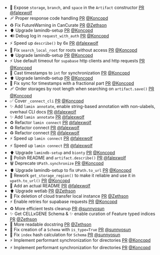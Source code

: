 - 🚸 Expose `storage`, `branch`, and `space` in the `Artifact` constructor [PR](https://github.com/laminlabs/lamindb/pull/2960) [@falexwolf](https://github.com/falexwolf)
- 🩹 Proper response code handling [PR](https://github.com/laminlabs/lamindb-setup/pull/1103) [@Koncopd](https://github.com/Koncopd)
- ♻️ Fix FutureWarning in CanCurate [PR](https://github.com/laminlabs/lamindb/pull/2950) [@Zethson](https://github.com/Zethson)
- ⬆️ Upgrade lamindb-setup [PR](https://github.com/laminlabs/lamindb/pull/2959) [@Koncopd](https://github.com/Koncopd)
- 🔊 Debug log in `request_with_auth` [PR](https://github.com/laminlabs/lamindb-setup/pull/1102) [@Koncopd](https://github.com/Koncopd)
- ⚡️ Speed up `describe()` by 6x [PR](https://github.com/laminlabs/lamindb/pull/2953) [@falexwolf](https://github.com/falexwolf)
- 🐛 Fix `search_local_root` for roots without access [PR](https://github.com/laminlabs/lamindb-setup/pull/1101) [@Koncopd](https://github.com/Koncopd)
- ⬆️ Upgrade lamindb-setup [PR](https://github.com/laminlabs/lamindb/pull/2956) [@Koncopd](https://github.com/Koncopd)
- ⚡️ Use default timeout for `supabase` http clients and http requests [PR](https://github.com/laminlabs/lamindb-setup/pull/1100) [@Koncopd](https://github.com/Koncopd)
- 🐛 Cast timestamps to `int` for synchronization [PR](https://github.com/laminlabs/lamindb-setup/pull/1099) [@Koncopd](https://github.com/Koncopd)
- ⬆️ Upgrade lamindb-setup [PR](https://github.com/laminlabs/lamindb/pull/2955) [@Koncopd](https://github.com/Koncopd)
- 🐛 Fix sync for timestamps with a fractional part [PR](https://github.com/laminlabs/lamindb-setup/pull/1098) [@Koncopd](https://github.com/Koncopd)
- 🩹 Order storages by root length when searching on `artifact.save()` [PR](https://github.com/laminlabs/lamindb/pull/2954) [@Koncopd](https://github.com/Koncopd)
- ✅ Cover `_connect_cli` [PR](https://github.com/laminlabs/lamindb-setup/pull/1097) [@Koncopd](https://github.com/Koncopd)
- ✨ Add `lamin annotate`, enable string-based annotation with non-ulabels, overhaul CLI docs [PR](https://github.com/laminlabs/lamindb/pull/2952) [@falexwolf](https://github.com/falexwolf)
- ✨ Add `lamin annotate` [PR](https://github.com/laminlabs/lamin-cli/pull/146) [@falexwolf](https://github.com/falexwolf)
- ♻️ Refactor `lamin connect` [PR](https://github.com/laminlabs/lamindb/pull/2949) [@falexwolf](https://github.com/falexwolf)
- ♻️ Refactor connect [PR](https://github.com/laminlabs/lamin-cli/pull/145) [@falexwolf](https://github.com/falexwolf)
- ♻️ Refactor connect [PR](https://github.com/laminlabs/lamindb-setup/pull/1095) [@falexwolf](https://github.com/falexwolf)
- ⚡️ Speed up `lamin connect` [PR](https://github.com/laminlabs/lamindb/pull/2948) [@falexwolf](https://github.com/falexwolf)
- ⚡️ Speed up `lamin connect` [PR](https://github.com/laminlabs/lamin-cli/pull/144) [@falexwolf](https://github.com/falexwolf)
- ⬆️ Upgrade `lamindb-setup` and `bionty` [PR](https://github.com/laminlabs/lamindb/pull/2947) [@Koncopd](https://github.com/Koncopd)
- 📝 Polish README and `artifact.describe()` [PR](https://github.com/laminlabs/lamindb/pull/2946) [@falexwolf](https://github.com/falexwolf)
- 🗑️ Deprecate `UPath.synchronize` [PR](https://github.com/laminlabs/lamindb-setup/pull/1094) [@Koncopd](https://github.com/Koncopd)
- ⬆️ Upgrade lamindb-setup to fix `UPath.to_url` [PR](https://github.com/laminlabs/lamindb/pull/2945) [@Koncopd](https://github.com/Koncopd)
- 🐛 Rework `get_storage_region()` to make it reliable and use it in `upath.to_url()`  [PR](https://github.com/laminlabs/lamindb-setup/pull/1093) [@Koncopd](https://github.com/Koncopd)
- 📝 Add an actual README [PR](https://github.com/laminlabs/lamindb/pull/2943) [@falexwolf](https://github.com/falexwolf)
- ⬆️ Upgrade wetlab [PR](https://github.com/laminlabs/lamindb/pull/2940) [@Zethson](https://github.com/Zethson)
- 🐛 Fix deletion of cloud transfer local instance [PR](https://github.com/laminlabs/lamindb/pull/2928) [@Zethson](https://github.com/Zethson)
- ⚡️ Enable retries for supabase requests [PR](https://github.com/laminlabs/lamindb-setup/pull/1084) [@Koncopd](https://github.com/Koncopd)
- ♻️ More efficient tests cleanup [PR](https://github.com/laminlabs/lamindb/pull/2938) [@sunnyosun](https://github.com/sunnyosun)
- ✨ Get CELLxGENE Schema & ✨ enable curation of Feature typed indices [PR](https://github.com/laminlabs/lamindb/pull/2878) [@Zethson](https://github.com/Zethson)
- 📝 More readable docstring [PR](https://github.com/laminlabs/lamindb-setup/pull/1091) [@Zethson](https://github.com/Zethson)
- 🐛 Fix creation of a `Schema` with `is_type=True` [PR](https://github.com/laminlabs/lamindb/pull/2937) [@sunnyosun](https://github.com/sunnyosun)
- 🐛 Fix `index` hash calculation for `Schema` [PR](https://github.com/laminlabs/lamindb/pull/2932) [@sunnyosun](https://github.com/sunnyosun)
- ⚡️ Implement performant synchronization for directories [PR](https://github.com/laminlabs/lamindb/pull/2933) [@Koncopd](https://github.com/Koncopd)
- ⚡️ Implement performant synchronization for directories [PR](https://github.com/laminlabs/lamindb-setup/pull/1089) [@Koncopd](https://github.com/Koncopd)
